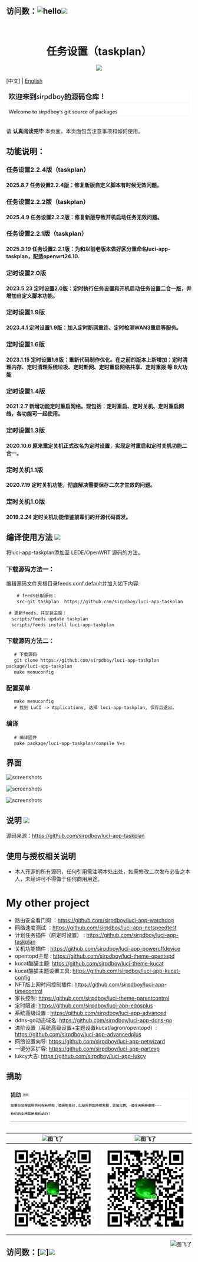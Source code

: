 ## 访问数：![hello](https://views.whatilearened.today/views/github/sirpdboy/deplives.svg)[![](https://img.shields.io/badge/TG群-点击加入-FFFFFF.svg)](https://t.me/joinchat/AAAAAEpRF88NfOK5vBXGBQ)

<h1 align="center">
  <br>任务设置（taskplan）<br>
</h1>

  <p align="center">

  <a target="_blank" href="https://github.com/sirpdboy/luci-app-taskplan/releases">
    <img src="https://img.shields.io/github/release/sirpdboy/luci-app-taskplan.svg?style=flat-square&label=Taskplan&colorB=green">
  </a>
</p>

[中文] | [English](README.md) 


![screenshots](https://raw.githubusercontent.com/sirpdboy/openwrt/master/doc/说明1.jpg)

请 **认真阅读完毕** 本页面，本页面包含注意事项和如何使用。

## 功能说明：

### 任务设置2.2.4版（taskplan）
#### 2025.8.7 任务设置2.2.4版：修复新版自定义脚本有时候无效问题。

### 任务设置2.2.2版（taskplan）
#### 2025.4.9 任务设置2.2.2版：修复新版导致开机启动任务无效问题。

### 任务设置2.2.1版（taskplan）
#### 2025.3.19 任务设置2.2.1版：为和以前老版本做好区分重命名luci-app-taskplan，配适openwrt24.10.

### 定时设置2.0版
#### 2023.5.23 定时设置2.0版：定时执行任务设置和开机启动任务设置二合一版，并增加自定义脚本功能。

### 定时设置1.9版
#### 2023.4.1 定时设置1.9版：加入定时断网重连、定时检测WAN3重启等服务。

### 定时设置1.6版
#### 2023.1.15 定时设置1.6版：重新代码制作优化。在之前的版本上新增加：定时清理内存、定时清理系统垃圾、定时断网、定时重启网络共享、定时重拨 等 8大功能

### 定时设置1.4版
#### 2021.2.7 新增功能定时重启网络。现包括：定时重启、定时关机、定时重启网络，各功能可一起使用。

### 定时设置1.3版
#### 2020.10.6 原来重定关机正式改名为定时设置，实现定时重启和定时关机功能二合一。

### 定时关机1.1版
#### 2020.7.19  定时关机功能，彻底解决需要保存二次才生效的问题。

### 定时关机1.0版
#### 2019.2.24 定时关机功能借鉴前辈们的开源代码首发。

## 编译使用方法 [![](https://img.shields.io/badge/-编译使用方法-F5F5F5.svg)](#编译使用方法-)

将luci-app-taskplan添加至 LEDE/OpenWRT 源码的方法。

### 下载源码方法一：
编辑源码文件夹根目录feeds.conf.default并加入如下内容:

```Brach
    # feeds获取源码：
    src-git taskplan  https://github.com/sirpdboy/luci-app-taskplan
 ``` 
  ```Brach
   # 更新feeds，并安装主题：
    scripts/feeds update taskplan
	scripts/feeds install luci-app-taskplan
 ``` 	

### 下载源码方法二：
 ```Brach
    # 下载源码
    git clone https://github.com/sirpdboy/luci-app-taskplan package/luci-app-taskplan
    make menuconfig
 ``` 
### 配置菜单
 ```Brach
    make menuconfig
	# 找到 LuCI -> Applications, 选择 luci-app-taskplan, 保存后退出。
 ``` 
### 编译
 ```Brach 
    # 编译固件
    make package/luci-app-taskplan/compile V=s
 ```

## 界面

![screenshots](./doc/taskplan1.png)

![screenshots](./doc/taskplan2.png)

![screenshots](./doc/taskplan3.png)


## 说明 [![](https://img.shields.io/badge/-说明-F5F5F5.svg)](#说明-)

源码来源：https://github.com/sirpdboy/luci-app-taskplan



## 使用与授权相关说明
 
- 本人开源的所有源码，任何引用需注明本处出处，如需修改二次发布必告之本人，未经许可不得做于任何商用用途。


# My other project

- 路由安全看门狗 ：https://github.com/sirpdboy/luci-app-watchdog
- 网络速度测试 ：https://github.com/sirpdboy/luci-app-netspeedtest
- 计划任务插件（原定时设置） : https://github.com/sirpdboy/luci-app-taskplan
- 关机功能插件 : https://github.com/sirpdboy/luci-app-poweroffdevice
- opentopd主题 : https://github.com/sirpdboy/luci-theme-opentopd
- kucat酷猫主题: https://github.com/sirpdboy/luci-theme-kucat
- kucat酷猫主题设置工具: https://github.com/sirpdboy/luci-app-kucat-config
- NFT版上网时间控制插件: https://github.com/sirpdboy/luci-app-timecontrol
- 家长控制: https://github.com/sirpdboy/luci-theme-parentcontrol
- 定时限速: https://github.com/sirpdboy/luci-app-eqosplus
- 系统高级设置 : https://github.com/sirpdboy/luci-app-advanced
- ddns-go动态域名: https://github.com/sirpdboy/luci-app-ddns-go
- 进阶设置（系统高级设置+主题设置kucat/agron/opentopd）: https://github.com/sirpdboy/luci-app-advancedplus
- 网络设置向导: https://github.com/sirpdboy/luci-app-netwizard
- 一键分区扩容: https://github.com/sirpdboy/luci-app-partexp
- lukcy大吉: https://github.com/sirpdboy/luci-app-lukcy

## 捐助

![screenshots](https://raw.githubusercontent.com/sirpdboy/openwrt/master/doc/说明3.jpg)

|     <img src="https://img.shields.io/badge/-支付宝-F5F5F5.svg" href="#赞助支持本项目-" height="25" alt="图飞了"/>  |  <img src="https://img.shields.io/badge/-微信-F5F5F5.svg" height="25" alt="图飞了" href="#赞助支持本项目-"/>  | 
| :-----------------: | :-------------: |
|![xm1](https://raw.githubusercontent.com/sirpdboy/openwrt/master/doc/支付宝.png) | ![xm1](https://raw.githubusercontent.com/sirpdboy/openwrt/master/doc/微信.png) |

<a href="#readme">
    <img src="https://img.shields.io/badge/-返回顶部-orange.svg" alt="图飞了" title="返回顶部" align="right"/>
</a>

## 访问数：[![](https://visitor-badge-deno.deno.dev/sirpdboy.sirpdboy.svg)][![](https://img.shields.io/badge/TG群-点击加入-FFFFFF.svg)](https://t.me/joinchat/AAAAAEpRF88NfOK5vBXGBQ)
